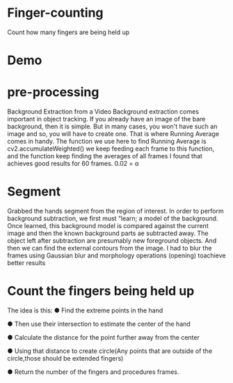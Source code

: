 # Finger-counting
Count how many fingers are being held up

# Demo

# pre-processing
Background Extraction from a Video Background extraction comes important in object tracking. If you already have an image of the bare background, then it is simple. But in many cases, you won't have such an image and so, you will have to create one. That is where Running Average comes in handy. The function we use here to find Running Average is ​cv2.accumulateWeighted() we keep feeding each frame to this function, and the function keep finding the averages of all frames I found that  achieves good results for 60 frames. 0.02 =  α


# Segment
Grabbed the hands segment from the region of interest. In order to perform background subtraction, we first must “learn; a model of the background. Once learned, this background model is compared against the current image and then the known background parts ae subtracted away. The object left after subtraction are presumably new foreground objects. And then we can find the external contours from the image. I had to blur the frames using ​Gaussian blur ​and morphology operations (​opening​) to  ​achieve better results

# Count the fingers being held up 
The idea is this: 
● Find the extreme points in the hand


● Then use their intersection to estimate the center of the hand



● Calculate the distance for the point further away from the center 



● Using that distance to create circle(Any points that are outside of the circle,those should be extended fingers) 




● Return the number of the fingers and procedures frames. 


















